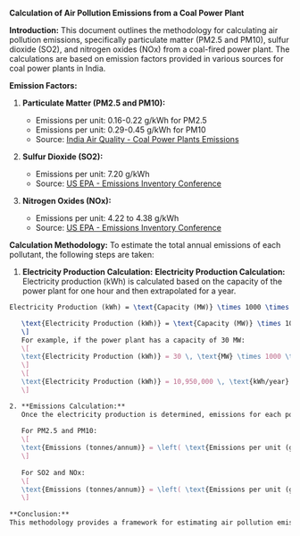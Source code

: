 **Calculation of Air Pollution Emissions from a Coal Power Plant**

**Introduction:**
This document outlines the methodology for calculating air pollution emissions, specifically particulate matter (PM2.5 and PM10), sulfur dioxide (SO2), and nitrogen oxides (NOx) from a coal-fired power plant. The calculations are based on emission factors provided in various sources for coal power plants in India.

**Emission Factors:**

1. **Particulate Matter (PM2.5 and PM10):**
   - Emissions per unit: 0.16-0.22 g/kWh for PM2.5
   - Emissions per unit: 0.29-0.45 g/kWh for PM10
   - Source: [India Air Quality - Coal Power Plants Emissions](https://www.indiaairquality.info/wp-content/uploads/docs/2014-08-AE-Emissions-Health-Coal-PPs-India.pdf)

2. **Sulfur Dioxide (SO2):**
   - Emissions per unit: 7.20 g/kWh
   - Source: [US EPA - Emissions Inventory Conference](https://www3.epa.gov/ttnchie1/conference/ei20/session5/mmittal.pdf)

3. **Nitrogen Oxides (NOx):**
   - Emissions per unit: 4.22 to 4.38 g/kWh
   - Source: [US EPA - Emissions Inventory Conference](https://www3.epa.gov/ttnchie1/conference/ei20/session5/mmittal.pdf)

**Calculation Methodology:**
To estimate the total annual emissions of each pollutant, the following steps are taken:

1. **Electricity Production Calculation:**
**Electricity Production Calculation:**
Electricity production (kWh) is calculated based on the capacity of the power plant for one hour and then extrapolated for a year.

```latex
Electricity Production (kWh) = \text{Capacity (MW)} \times 1000 \times 1 \text{ hour/day} \times 365 \text{ days/year}

   \text{Electricity Production (kWh)} = \text{Capacity (MW)} \times 1000 \times 1 \text{ hour/day} \times 365 \text{ days/year}
   \]
   For example, if the power plant has a capacity of 30 MW:
   \[
   \text{Electricity Production (kWh)} = 30 \, \text{MW} \times 1000 \times 1 \, \text{hour/day} \times 365 \, \text{days/year} = 30,000 \times 365 \, \text{MWh/year}
   \]
   \[
   \text{Electricity Production (kWh)} = 10,950,000 \, \text{kWh/year}
   \]

2. **Emissions Calculation:**
   Once the electricity production is determined, emissions for each pollutant are calculated by multiplying the emissions per unit (g/kWh) by the total electricity production (kWh) and converting to tonnes per annum assuming full capacity operation for a year.
   
   For PM2.5 and PM10:
   \[
   \text{Emissions (tonnes/annum)} = \left( \text{Emissions per unit (g/kWh)} \times \text{Electricity Production (kWh)} \right) \times \frac{1}{1,000,000}
   \]
   
   For SO2 and NOx:
   \[
   \text{Emissions (tonnes/annum)} = \left( \text{Emissions per unit (g/kWh)} \times \text{Electricity Production (kWh)} \right) \times \frac{1}{1,000,000}
   \]
   
**Conclusion:**
This methodology provides a framework for estimating air pollution emissions from a coal-fired power plant based on emission factors and electricity production. The calculated emissions can be useful for environmental impact assessments and regulatory compliance evaluations.
